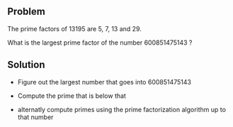 Problem
-------
The prime factors of 13195 are 5, 7, 13 and 29.

What is the largest prime factor of the number 600851475143 ?

Solution
--------

- Figure out the largest number that goes into 600851475143
- Compute the prime that is below that

- alternatly compute primes using the prime factorization algorithm up to that number
